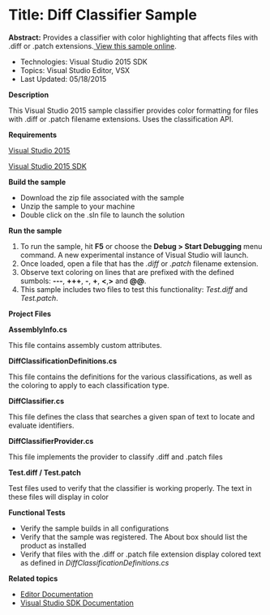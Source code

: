 # Title: Diff Classifier Sample
**Abstract:** Provides a classifier with color highlighting that affects files
with .diff or .patch extensions.[ View this sample online](https://github.com/Microsoft/VSSDK-Extensibility-Samples).

* Technologies: Visual Studio 2015 SDK
* Topics: Visual Studio Editor, VSX
* Last Updated: 05/18/2015



**Description**

This Visual Studio 2015 sample classifier provides color formatting for files
with .diff or .patch filename extensions. Uses the classification API.



**Requirements**

[ Visual Studio 2015 ](http://www.microsoft.com/visualstudio/en-us/try/default.mspx#download)

[ Visual Studio 2015 SDK ](https://www.visualstudio.com/en-us/downloads/visual-studio-2015-downloads-vs.aspx)



**Build the sample**

  * Download the zip file associated with the sample 
  * Unzip the sample to your machine 
  * Double click on the .sln file to launch the solution 



**Run the sample**

  1. To run the sample, hit **F5** or choose the **Debug &gt; Start Debugging** menu command. A new experimental instance of Visual Studio will launch. 
  2. Once loaded, open a file that has the _.diff_ or _.patch_ filename extension. 
  3. Observe text coloring on lines that are prefixed with the defined sumbols: **---**, **+++**, **-**, **+**, **&lt;**,**&gt;** and **@@**. 
  4. This sample includes two files to test this functionality: _Test.diff_ and _Test.patch_. 



**Project Files**

**AssemblyInfo.cs**

This file contains assembly custom attributes.

**DiffClassificationDefinitions.cs**

This file contains the definitions for the various classifications, as well as
the coloring to apply to each classification type.

**DiffClassifier.cs**

This file defines the class that searches a given span of text to locate and
evaluate identifiers.

**DiffClassifierProvider.cs**

This file implements the provider to classify .diff and .patch files

**Test.diff / Test.patch**

Test files used to verify that the classifier is working properly. The text in
these files will display in color



**Functional Tests**

  * Verify the sample builds in all configurations
  * Verify that the sample was registered. The About box should list the product as installed
  * Verify that files with the .diff or .patch file extension display colored text as defined in _DiffClassificationDefinitions.cs_



**Related topics**

  * [ Editor Documentation ](https://msdn.microsoft.com/en-us/library/dd885118(v=vs.140).aspx)
  * [ Visual Studio SDK Documentation ](https://msdn.microsoft.com/en-us/library/bb166441(v=vs.140).aspx)




